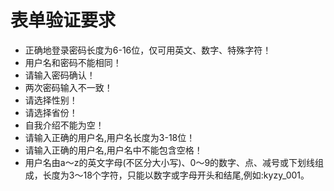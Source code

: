 # 表单验证要求
- 正确地登录密码长度为6-16位，仅可用英文、数字、特殊字符！
- 用户名和密码不能相同！
- 请输入密码确认！
- 两次密码输入不一致！
- 请选择性别！
- 请选择省份！
- 自我介绍不能为空！
- 请输入正确的用户名,用户名长度为3-18位！
- 请输入正确的用户名,用户名中不能包含空格！
- 用户名由a～z的英文字母(不区分大小写)、0～9的数字、点、减号或下划线组成，长度为3～18个字符，只能以数字或字母开头和结尾,例如:kyzy_001。